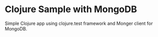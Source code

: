 Clojure Sample with MongoDB
=====================

Simple Clojure app using clojure.test framework and Monger client for MongoDB.
